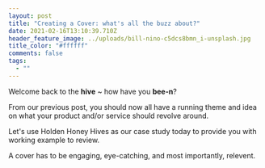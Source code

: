 ```yaml
---
layout: post
title: "Creating a Cover: what's all the buzz about?"
date: 2021-02-16T13:10:39.710Z
header_feature_image: ../uploads/bill-nino-c5dcs8bmn_i-unsplash.jpg
title_color: "#ffffff"
comments: false
tags:
  - ""
---
```

Welcome back to the **hive** ~ how have you **bee-n**?

From our previous post, you should now all have a running theme and idea on what your product and/or service should revolve around.

Let's use Holden Honey Hives as our case study today to provide you with working example to review.

A cover has to be engaging, eye-catching, and most importantly, relevent.
